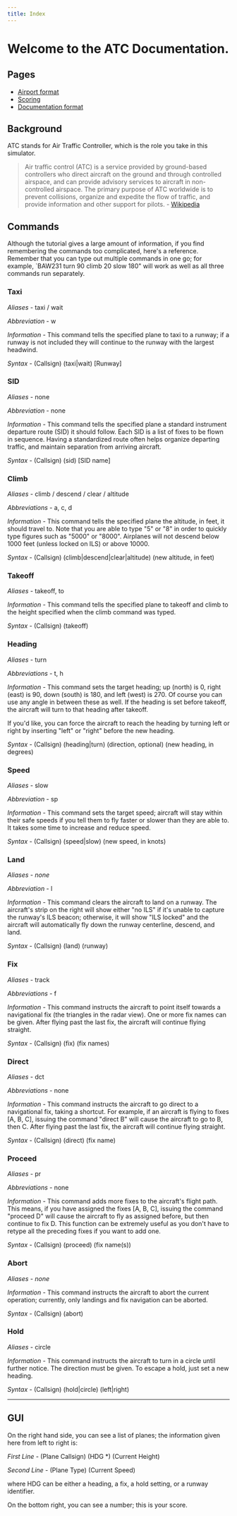 ```yaml
---
title: Index
---
```


# Welcome to the ATC Documentation.

## Pages

* [Airport format](airport-format.html)
* [Scoring](scoring.html)
* [Documentation format](README.html)

## Background

ATC stands for Air Traffic Controller, which is the role you take in this simulator.

> Air traffic control (ATC) is a service provided by ground-based controllers who direct aircraft on the ground and through controlled airspace, and can provide advisory services to aircraft in non-controlled airspace. The primary purpose of ATC worldwide is to prevent collisions, organize and expedite the flow of traffic, and provide information and other support for pilots. - [Wikipedia](https://en.wikipedia.org/wiki/Air_traffic_control)

## Commands

Although the tutorial gives a large amount of information, if you find remembering the commands too complicated, here's a reference. Remember that you can type out multiple commands in one go; for example, `BAW231 turn 90 climb 20 slow 180" will work as well as all three commands run separately.

### Taxi
_Aliases -_ taxi / wait

_Abbreviation -_ w

_Information -_ This command tells the specified plane to taxi to a runway; if a runway is not included they will continue to the runway with the largest headwind.

_Syntax -_ (Callsign) (taxi|wait) [Runway]

### SID
_Aliases -_ none

_Abbreviation -_ none

_Information -_ This command tells the specified plane a standard instrument departure route (SID) it should follow. Each SID is a list of fixes to be flown in sequence. Having a standardized route often helps organize departing traffic, and maintain separation from arriving aircraft.

_Syntax -_ (Callsign) (sid) [SID name]

### Climb
_Aliases -_ climb / descend / clear / altitude

_Abbreviations -_ a, c, d

_Information -_ This command tells the specified plane the altitude, in feet, it should travel to.  Note that you are able to type "5" or "8" in order to quickly type figures such as "5000" or "8000". Airplanes will not descend below 1000 feet (unless locked on ILS) or above 10000.

_Syntax -_ (Callsign) (climb|descend|clear|altitude) (new altitude, in feet)

### Takeoff
_Aliases -_ takeoff, to

_Information -_ This command tells the specified plane to takeoff and climb to the height specified when the climb command was typed.

_Syntax -_ (Callsign) (takeoff)

### Heading
_Aliases -_ turn

_Abbreviations -_ t, h

_Information -_ This command sets the target heading; up (north) is 0, right (east) is 90, down (south) is 180, and left (west) is 270. Of course you can use any angle in between these as well. If the heading is set before takeoff, the aircraft will turn to that heading after takeoff.

If you'd like, you can force the aircraft to reach the heading by turning left or right by inserting "left" or "right" before the new heading.

_Syntax -_ (Callsign) (heading|turn) (direction, optional) (new heading, in degrees)

### Speed
_Aliases -_ slow

_Abbreviation -_ sp

_Information -_ This command sets the target speed; aircraft will stay within their safe speeds if you tell them to fly faster or slower than they are able to. It takes some time to increase and reduce speed.

_Syntax -_ (Callsign) (speed|slow) (new speed, in knots)

### Land
_Aliases -_ _none_

_Abbreviation -_ l

_Information -_ This command clears the aircraft to land on a runway. The aircraft's strip on the right will show either "no ILS" if it's unable to capture the runway's ILS beacon; otherwise, it will show "ILS locked" and the aircraft will automatically fly down the runway centerline, descend, and land.

_Syntax -_ (Callsign) (land) (runway)

### Fix
_Aliases -_ track

_Abbreviations -_ f

_Information -_ This command instructs the aircraft to point itself towards a navigational fix (the triangles in the radar view). One or more fix names can be given. After flying past the last fix, the aircraft will continue flying straight.

_Syntax -_ (Callsign) (fix) (fix names)

### Direct
_Aliases -_ dct

_Abbreviations -_ none

_Information -_ This command instructs the aircraft to go direct to a navigational fix, taking a shortcut. For example, if an aircraft is flying to fixes [A, B, C], issuing the command "direct B" will cause the aircraft to go to B, then C. After flying past the last fix, the aircraft will continue flying straight.

_Syntax -_ (Callsign) (direct) (fix name)

### Proceed
_Aliases -_ pr

_Abbreviations -_ none

_Information -_ This command adds more fixes to the aircraft's flight path. This means, if you have assigned the fixes [A, B, C], issuing the command "proceed D" will cause the aircraft to fly as assigned before, but then continue to fix D. This function can be extremely useful as you don't have to retype all the preceding fixes if you want to add one.

_Syntax -_ (Callsign) (proceed) (fix name(s))

### Abort
_Aliases -_ _none_

_Information -_ This command instructs the aircraft to abort the current operation; currently, only landings and fix navigation can be aborted.

_Syntax -_ (Callsign) (abort)

### Hold
_Aliases -_ circle

_Information -_ This command instructs the aircraft to turn in a circle until further notice. The direction must be given. To escape a hold, just set a new heading.

_Syntax -_ (Callsign) (hold|circle) (left|right)

***

## GUI

On the right hand side, you can see a list of planes; the information given here from left to right is:

_First Line -_  (Plane Callsign) (HDG *) (Current Height)

_Second Line -_ (Plane Type)             (Current Speed)

where HDG can be either a heading, a fix, a hold setting, or a runway identifier.

On the bottom right, you can see a number; this is your score.
